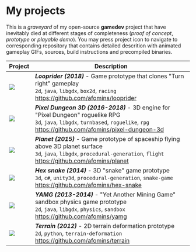 # My projects
This is a *graveyard* of my open-source **gamedev** project that have inevitably died at different stages of completeness 
(*proof of concept*, *prototype* or *playable demo*). You may press project icon to navigate to corresponding repository that contains detailed descrition with animated gameplay GIFs, sources, build instructions and precompiled binaries.

| Project | Description |
| --|--|
| [<img src="https://github.com/afomins/main/blob/master/data/looprider.gif">](https://github.com/afomins/looprider) | ***Looprider (2018)*** - Game prototype that clones "Turn right" gameplay<br/>`2d`, `java`, `libgdx`, `box2d`, `racing`<br/>https://github.com/afomins/looprider|
| [<img src="https://github.com/afomins/main/blob/master/data/pd3d.gif">](https://github.com/afomins/pixel-dungeon-3d) | ***Pixel Dungeon 3D (2016-2018)*** - 3D engine for "Pixel Dungeon" roguelike RPG<br/>`3d`, `java`, `libgdx`, `turnbased`, `roguelike`, `rpg`<br/>https://github.com/afomins/pixel-dungeon-3d|
| [<img src="https://github.com/afomins/main/blob/master/data/planet.gif">](https://github.com/afomins/planet) | ***Planet (2015)*** - Game prototype of spaceship flying above 3D planet surface<br/>`3d`, `java`, `libgdx`, `procedural-generation`, `flight`<br/>https://github.com/afomins/planet|
| [<img src="https://github.com/afomins/main/blob/master/data/hex-snake.gif">](https://github.com/afomins/hex-snake) | ***Hex snake (2014)*** - 3D "snake" game prototype<br/>`3d`, `c#`, `unity3d`, `procedural-generation`, `snake-game`<br/>https://github.com/afomins/hex-snake|
| [<img src="https://github.com/afomins/main/blob/master/data/yamg.gif">](https://github.com/afomins/yamg) |  ***YAMG (2013-2014)*** - "Yet Another Mining Game" sandbox physics game prototype<br/>`2d`, `java`, `libgdx`, `physics`, `sandbox`<br/>https://github.com/afomins/yamg|
| [<img src="https://github.com/afomins/main/blob/master/data/terrain.gif">](https://github.com/afomins/terrain) |  ***Terrain (2012)*** - 2D terrain deformation prototype<br/>`2d`, `python`, `terrain-deformation`<br/>https://github.com/afomins/terrain|
